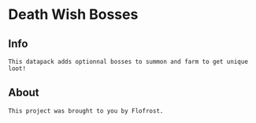 # Death Wish Bosses

## Info

    This datapack adds optionnal bosses to summon and farm to get unique loot!

## About

    This project was brought to you by Flofrost.
 
